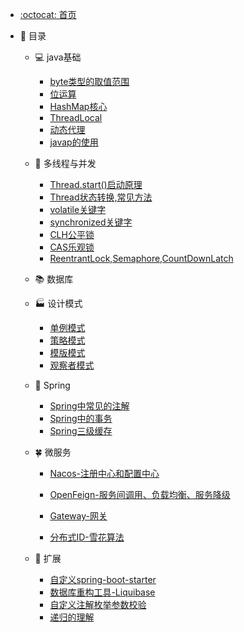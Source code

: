 - [:octocat: 首页](/README)

- :memo: 目录

   - 💻  java基础
       - [byte类型的取值范围](/md/idea-plugin/java/2022-03-12-byte类型的取值范围.md)
       - [位运算](/md/idea-plugin/java/2022-02-12-位运算.md)
       - [HashMap核心](/md/idea-plugin/java/2022-03-12-HashMap.md)
       - [ThreadLocal](/md/idea-plugin/java/2022-03-19-ThreadLocal.md)
       - [动态代理](/md/idea-plugin/java/2022-04-16-动态代理.md)
       - [javap的使用](/md/idea-plugin/java/2022-05-07-javap使用.md)
   - 🔀 多线程与并发
       - [Thread.start()启动原理](/md/idea-plugin/thread/2022-04-19-Thread.start()启动原理.md)
       - [Thread状态转换,常见方法](/md/idea-plugin/thread/2022-04-20-Thread状态转换,常用方法.md)
       - [volatile关键字](/md/idea-plugin/thread/2022-04-15-volatile.md)
       - [synchronized关键字](/md/idea-plugin/thread/2022-05-08-synchronized.md)
       - [CLH公平锁](/md/idea-plugin/thread/2022-05-10-CLH公平锁.md)
       - [CAS乐观锁](/md/idea-plugin/thread/2022-05-11-CAS乐观锁.md)
       - [ReentrantLock,Semaphore,CountDownLatch](/md/idea-plugin/thread/2022-05-08-ReentrantLock.md)
       
   - 📚 数据库
   - 🏭 设计模式
       - [单例模式](/md/idea-plugin/design/2022-03-08-单例模式.md)
       - [策略模式](/md/idea-plugin/design/2022-03-08-策略模式.md)
       - [模版模式](/md/idea-plugin/design/2022-03-09-模版模式.md)
       - [观察者模式](/md/idea-plugin/design/2022-03-24-观察者模式.md)
   - 🌿 Spring
       - [Spring中常见的注解]( /md/idea-plugin/spring/2022-03-06-Spring中常见注解.md )
       - [Spring中的事务](/md/idea-plugin/spring/2022-03-06-Spring中事务问题.md)
       - [Spring三级缓存](/md/idea-plugin/spring/2022-04-08-Spring三级缓存.md)
   - 🍀 微服务
     
       - [Nacos-注册中心和配置中心](/md/idea-plugin/cloud/2022-03-25-Nacos.md)
       
       - [OpenFeign-服务间调用、负载均衡、服务降级](/md/idea-plugin/cloud/2022-03-25-OpenFeign.md)
       - [Gateway-网关](/md/idea-plugin/cloud/2022-03-25-Gateway.md)
       
       - [分布式ID-雪花算法](/md/idea-plugin/cloud/2022-03-08-雪花算法.md)
   - 🚌 扩展
       - [自定义spring-boot-starter](/md/idea-plugin/other/2022-03-22-自定义starter.md)
       - [数据库重构工具-Liquibase](/md/idea-plugin/other/2022-04-01-Liquibase.md)
       - [自定义注解枚举参数校验](/md/idea-plugin/other/2022-04-13-自定义注解参数枚举校验.md)
       - [递归的理解](/md/idea-plugin/other/2022-04-14-递归的理解.md)


